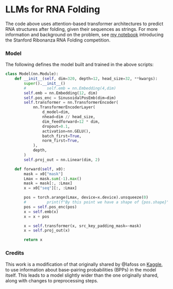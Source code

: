 # LLMs for RNA Folding
The code above uses attention-based transformer architectures to predict RNA structures after folding, given their sequences as strings. For more information and background on the problem, see [my notebook](https://github.com/shahabhishek1729/RNA-Folding-Introduction) introducing the Stanford Ribonanza RNA Folding competition.

### Model
The following defines the model built and trained in the above scripts:
```py
class Model(nn.Module):
    def __init__(self, dim=320, depth=12, head_size=32, **kwargs):
        super().__init__()
        #         self.emb = nn.Embedding(4,dim)
        self.emb = nn.Embedding(12, dim)
        self.pos_enc = SinusoidalPosEmb(dim=dim)
        self.transformer = nn.TransformerEncoder(
            nn.TransformerEncoderLayer(
                d_model=dim,
                nhead=dim // head_size,
                dim_feedforward=12 * dim,
                dropout=0.1,
                activation=nn.GELU(),
                batch_first=True,
                norm_first=True,
            ),
            depth,
        )
        self.proj_out = nn.Linear(dim, 2)

    def forward(self, x0):
        mask = x0["mask"]
        Lmax = mask.sum(-1).max()
        mask = mask[:, :Lmax]
        x = x0["seq"][:, :Lmax]

        pos = torch.arange(Lmax, device=x.device).unsqueeze(0)
        #         print(f"By this point we have a shape of {pos.shape}")
        pos = self.pos_enc(pos)
        x = self.emb(x)
        x = x + pos

        x = self.transformer(x, src_key_padding_mask=~mask)
        x = self.proj_out(x)

        return x
```

### Credits
This work is a modification of that originally shared by @Iafoss on [Kaggle](https://www.kaggle.com/code/iafoss/rna-starter-0-186-lb?scriptVersionId=142566306), to use information about base-pairing probabilities (BPPs) in the model itself. This leads to a model slightly wider than the one originally shared, along with changes to preprocessing steps.
